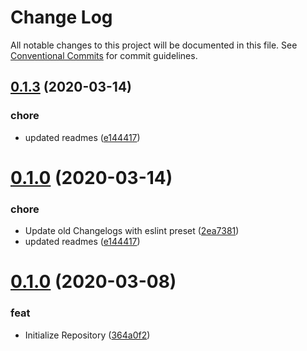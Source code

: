 # Change Log

All notable changes to this project will be documented in this file.
See [Conventional Commits](https://conventionalcommits.org) for commit guidelines.

## [0.1.3](https://github.com/manniwatch/manniwatch/compare/v0.1.2...v0.1.3) (2020-03-14)


### chore

* updated readmes ([e144417](https://github.com/manniwatch/manniwatch/commit/e144417e72cb451c9ffda2d9b128a89c61118b39))





# [0.1.0](https://github.com/manniwatch/manniwatch/compare/v0.1.2...v0.1.0) (2020-03-14)


### chore

* Update old Changelogs with eslint preset ([2ea7381](https://github.com/manniwatch/manniwatch/commit/2ea738130149da08b6650189ae03fff1b44f2ad4))
* updated readmes ([e144417](https://github.com/manniwatch/manniwatch/commit/e144417e72cb451c9ffda2d9b128a89c61118b39))



# [0.1.0](https://github.com/manniwatch/manniwatch/compare/364a0f2e8a81e3df0cbaa9e09a4e9f70c1994270...v0.1.0) (2020-03-08)


### feat

* Initialize Repository ([364a0f2](https://github.com/manniwatch/manniwatch/commit/364a0f2e8a81e3df0cbaa9e09a4e9f70c1994270))
